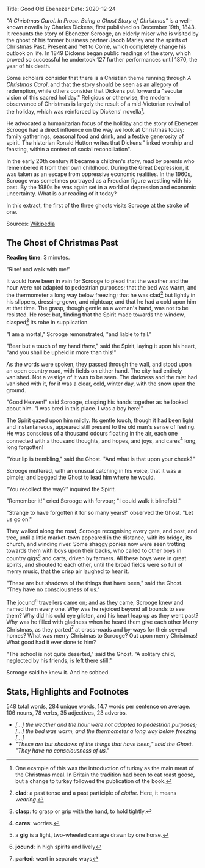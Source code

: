 Title: Good Old Ebenezer
Date: 2020-12-24


*"A Christmas Carol. In Prose. Being a Ghost Story of Christmas"* is a well-known novella by Charles Dickens, first published on December 19th, 1843. It recounts the story of Ebenezer Scrooge, an elderly miser who is visited by the ghost of his former business partner Jacob Marley and the spirits of Christmas Past, Present and Yet to Come, which completely change his outlook on life. In 1849 Dickens began public readings of the story, which proved so successful he undertook 127 further performances until 1870, the year of his death. 

Some scholars consider that there is a Christian theme running through *A Christmas Carol*, and that the story should be seen as an allegory of redemption, while others consider that Dickens put forward a "secular vision of this sacred holiday." Religious or otherwise, the modern observance of Christmas is largely the result of a mid-Victorian revival of the holiday, which was reinforced by Dickens' novella[^1]. 

He advocated a humanitarian focus of the holiday and the story of Ebenezer Scrooge had a direct influence on the way we look at Christmas today: family gatherings, seasonal food and drink, and a festive generosity of spirit. The historian Ronald Hutton writes that Dickens "linked worship and feasting, within a context of social reconciliation".

In the early 20th century it became a children's story, read by parents who remembered it from their own childhood. During the Great Depression, it was taken as an escape from oppressive economic realities. In the 1960s, Scrooge was sometimes portrayed as a Freudian figure wrestling with his past. By the 1980s he was again set in a world of depression and economic uncertainty. What is our reading of it today?

In this extract, the first of the three ghosts visits Scrooge at the stroke of one.

Sources: [Wikipedia](https://en.wikipedia.org/wiki/A_Christmas_Carol)

## The Ghost of Christmas Past

__Reading time__: 3 minutes.

"Rise! and walk with me!"

It would have been in vain for Scrooge to plead that the weather and the hour were not adapted to pedestrian purposes; that the bed was warm, and the thermometer a long way below freezing; that he was clad[^2] but lightly in his slippers, dressing-gown, and nightcap; and that he had a cold upon him at that time. The grasp, though gentle as a woman's hand, was not to be resisted. He rose: but, finding that the Spirit made towards the window, clasped[^3] its robe in supplication.

"I am a mortal," Scrooge remonstrated, "and liable to fall."

"Bear but a touch of my hand _there_," said the Spirit, laying it upon his heart, "and you shall be upheld in more than this!"

As the words were spoken, they passed through the wall, and stood upon an open country road, with fields on either hand. The city had entirely vanished. Not a vestige of it was to be seen. The darkness and the mist had vanished with it, for it was a clear, cold, winter day, with the snow upon the ground.

"Good Heaven!" said Scrooge, clasping his hands together as he looked about him. "I was bred in this place. I was a boy here!"

The Spirit gazed upon him mildly. Its gentle touch, though it had been light and instantaneous, appeared still present to the old man's sense of feeling. He was conscious of a thousand odours floating in the air, each one connected with a thousand thoughts, and hopes, and joys, and cares[^4] long, long forgotten!

"Your lip is trembling," said the Ghost. "And what is that upon your cheek?"

Scrooge muttered, with an unusual catching in his voice, that it was a pimple; and begged the Ghost to lead him where he would.

"You recollect the way?" inquired the Spirit. 

"Remember it!" cried Scrooge with fervour; "I could walk it blindfold."

"Strange to have forgotten it for so many years!" observed the Ghost. "Let us go on."

They walked along the road, Scrooge recognising every gate, and post, and tree, until a little market-town appeared in the distance, with its bridge, its church, and winding river. Some shaggy ponies now were seen trotting towards them with boys upon their backs, who called to other boys in country gigs[^5] and carts, driven by farmers. All these boys were in great spirits, and shouted to each other, until the broad fields were so full of merry music, that the crisp air laughed to hear it.

"These are but shadows of the things that have been," said the Ghost. "They have no consciousness of us."

The jocund[^6] travellers came on; and as they came, Scrooge knew and named them every one. Why was he rejoiced beyond all bounds to see them? Why did his cold eye glisten, and his heart leap up as they went past? Why was he filled with gladness when he heard them give each other Merry Christmas, as they parted[^7] at cross-roads and by-ways for their several homes? What was merry Christmas to Scrooge? Out upon merry Christmas! What good had it ever done to him?

"The school is not quite deserted," said the Ghost. "A solitary child, neglected by his friends, is left there still."

Scrooge said he knew it. And he sobbed.


## Stats, Highlights and Footnotes

548 total words, 284 unique words, 14.7 words per sentence on average. 106 nouns, 78 verbs, 35 adjectives, 23 adverbs.

- *[...] the weather and the hour were not adapted to pedestrian purposes; [...] the bed was warm, and the thermometer a long way below freezing [...]*
- *"These are but shadows of the things that have been," said the Ghost. "They have no consciousness of us."*

[^1]: One example of this was the introduction of turkey as the main meat of the Christmas meal. In Britain the tradition had been to eat roast goose, but a change to turkey followed the publication of the book.
[^2]: __clad__: a past tense and a past participle of *clothe*. Here, it means *wearing*.
[^3]: __clasp__: to grasp or grip with the hand, to hold tightly.
[^4]: __cares__: worries.
[^5]: a __gig__ is a light, two-wheeled carriage drawn by one horse.
[^6]: __jocund__: in high spirits and lively
[^7]: __parted__: went in separate ways
